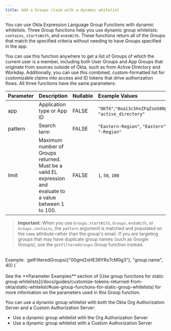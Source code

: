 ```yaml
---
title: Add a Groups claim with a dynamic whitelist
---
```

You can use Okta Expression Language Group Functions with dynamic whitelists. Three Group functions help you use dynamic group whitelists: `contains`, `startsWith`, and `endsWith`. These functions return all of the Groups that match the specified criteria without needing to have Groups specified in the app.

You can use this function anywhere to get a list of Groups of which the current user is a member, including both User Groups and App Groups that originate from sources outside of Okta, such as from Active Directory and Workday. Additionally, you can use this combined, custom-formatted list for customizable claims into access and ID tokens that drive authorization flows. All three functions have the same parameters:

| Parameter          | Description                                   | Nullable       | Example Values                        |
| :----------------- | :-------------------------------------------  | :------------- | :------------------------------------ |
| app                | Application type or App ID                    | FALSE          | `"OKTA"`,`"0oa13c5hnZFqZsoS00g4"`, `"active_directory"`|
| pattern            | Search term                                   | FALSE          | `"Eastern-Region"`, `"Eastern"`, `"-Region"`|
| limit              | Maximum number of Groups returned. Must be a valid EL expression and evaluate to a value between 1 to 100. | FALSE | `1`, `50`, `100`|

> **Important:** When you use `Groups.startWith`, `Groups.endsWith`, or `Groups.contains`, the `pattern` argument is matched and populated on the `name` attribute rather than the group's email. If you are targeting groups that may have duplicate group names (such as Google Groups), use the `getFilteredGroups` Group function instead.<br>
<br>
Example: `getFilteredGroups({"00gml2xHE3RYRx7cM0g3"}, "group.name", 40) )`<br>
<br>
See the **Parameter Examples** section of [Use group functions for static group whitelists](/docs/guides/customize-tokens-returned-from-okta/static-whitelist/#use-group-functions-for-static-group-whitelists) for more information on the parameters used in this Group function.

You can use a dynamic group whitelist with both the Okta Org Authorization Server and a Custom Authorization Server:

* <GuideLink link="../dynamic-whitelist-org-as">Use a dynamic group whitelist with the Org Authorization Server</GuideLink>
* <GuideLink link="../dynamic-whitelist-custom-as">Use a dynamic group whitelist with a Custom Authorization Server</GuideLink>

<NextSectionLink/>
